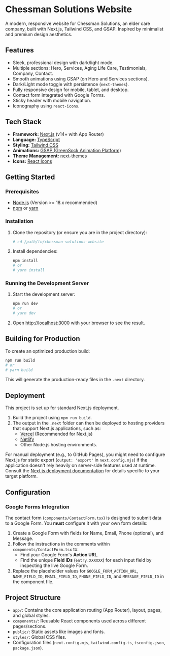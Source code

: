# Chessman Solutions Website

A modern, responsive website for Chessman Solutions, an elder care company, built with Next.js, Tailwind CSS, and GSAP. Inspired by minimalist and premium design aesthetics.

## Features

*   Sleek, professional design with dark/light mode.
*   Multiple sections: Hero, Services, Aging Life Care, Testimonials, Company, Contact.
*   Smooth animations using GSAP (on Hero and Services sections).
*   Dark/Light mode toggle with persistence (`next-themes`).
*   Fully responsive design for mobile, tablet, and desktop.
*   Contact form integrated with Google Forms.
*   Sticky header with mobile navigation.
*   Iconography using `react-icons`.

## Tech Stack

*   **Framework:** [Next.js](https://nextjs.org/) (v14+ with App Router)
*   **Language:** [TypeScript](https://www.typescriptlang.org/)
*   **Styling:** [Tailwind CSS](https://tailwindcss.com/)
*   **Animations:** [GSAP (GreenSock Animation Platform)](https://greensock.com/gsap/)
*   **Theme Management:** [next-themes](https://github.com/pacocoursey/next-themes)
*   **Icons:** [React Icons](https://react-icons.github.io/react-icons/)

## Getting Started

### Prerequisites

*   [Node.js](https://nodejs.org/) (Version >= 18.x recommended)
*   [npm](https://www.npmjs.com/) or [yarn](https://yarnpkg.com/)

### Installation

1.  Clone the repository (or ensure you are in the project directory):
    ```bash
    # cd /path/to/chessman-solutions-website
    ```
2.  Install dependencies:
    ```bash
    npm install
    # or
    # yarn install
    ```

### Running the Development Server

1.  Start the development server:
    ```bash
    npm run dev
    # or
    # yarn dev
    ```
2.  Open [http://localhost:3000](http://localhost:3000) with your browser to see the result.

## Building for Production

To create an optimized production build:

```bash
npm run build
# or
# yarn build
```

This will generate the production-ready files in the `.next` directory.

## Deployment

This project is set up for standard Next.js deployment.

1.  Build the project using `npm run build`.
2.  The output in the `.next` folder can then be deployed to hosting providers that support Next.js applications, such as:
    *   [Vercel](https://vercel.com/) (Recommended for Next.js)
    *   [Netlify](https://www.netlify.com/)
    *   Other Node.js hosting environments.

For manual deployment (e.g., to GitHub Pages), you might need to configure Next.js for static export (`output: 'export'` in `next.config.mjs`) if the application doesn't rely heavily on server-side features used at runtime. Consult the [Next.js deployment documentation](https://nextjs.org/docs/deployment) for details specific to your target platform.

## Configuration

### Google Forms Integration

The contact form (`components/ContactForm.tsx`) is designed to submit data to a Google Form. You **must** configure it with your own form details:

1.  Create a Google Form with fields for Name, Email, Phone (optional), and Message.
2.  Follow the instructions in the comments within `components/ContactForm.tsx` to:
    *   Find your Google Form's **Action URL**.
    *   Find the unique **Field IDs** (`entry.XXXXXX`) for each input field by inspecting the live Google Form.
3.  Replace the placeholder values for `GOOGLE_FORM_ACTION_URL`, `NAME_FIELD_ID`, `EMAIL_FIELD_ID`, `PHONE_FIELD_ID`, and `MESSAGE_FIELD_ID` in the component file.

## Project Structure

*   `app/`: Contains the core application routing (App Router), layout, pages, and global styles.
*   `components/`: Reusable React components used across different pages/sections.
*   `public/`: Static assets like images and fonts.
*   `styles/`: Global CSS files.
*   Configuration files (`next.config.mjs`, `tailwind.config.ts`, `tsconfig.json`, `package.json`).